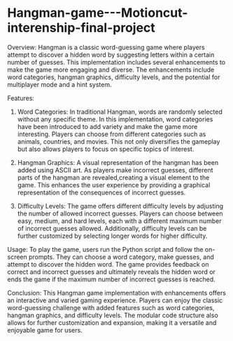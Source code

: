 # Hangman-game---Motioncut-interenship-final-project
Overview:
Hangman is a classic word-guessing game where players attempt to discover a hidden word by suggesting letters within a certain number of guesses.
This implementation includes several enhancements to make the game more engaging and diverse. The enhancements include word categories,
 hangman graphics, difficulty levels, and the potential for multiplayer mode and a hint system.

Features:
1. Word Categories:
In traditional Hangman, words are randomly selected without any specific theme.
 In this implementation, word categories have been introduced to add variety and make the game more interesting.
 Players can choose from different categories such as animals, countries, and movies. 
This not only diversifies the gameplay but also allows players to focus on specific topics of interest.

2. Hangman Graphics:
A visual representation of the hangman has been added using ASCII art. As players make incorrect guesses,
 different parts of the hangman are revealed,creating a visual element to the game. This enhances the user
 experience by providing a graphical representation of the consequences of incorrect guesses.

3. Difficulty Levels:
The game offers different difficulty levels by adjusting the number of allowed incorrect guesses.
 Players can choose between easy, medium, and hard levels, each with a different maximum number of incorrect guesses allowed.
 Additionally, difficulty levels can be further customized by selecting longer words for higher difficulty.

Usage:
To play the game, users run the Python script and follow the on-screen prompts. 
They can choose a word category, make guesses, and attempt to discover the hidden word.
 The game provides feedback on correct and incorrect guesses and ultimately reveals the
 hidden word or ends the game if the maximum number of incorrect guesses is reached.

Conclusion:
This Hangman game implementation with enhancements offers an interactive and varied gaming experience.
 Players can enjoy the classic word-guessing challenge with added features such as word categories, 
hangman graphics, and difficulty levels. 
The modular code structure also allows for further customization and expansion, making it a versatile and enjoyable game for users.
